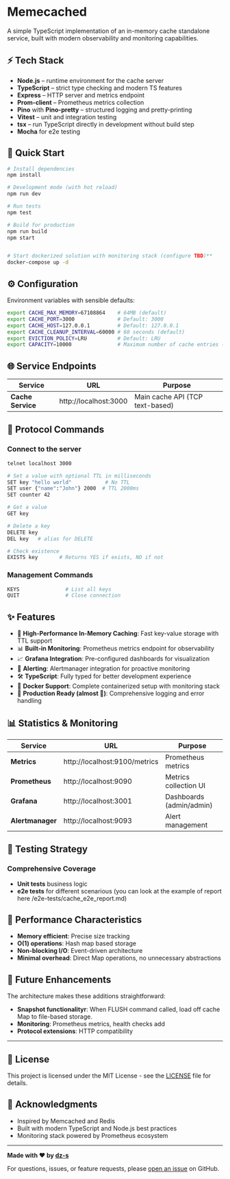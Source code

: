 # Memecached

A simple TypeScript implementation of an in-memory cache standalone service, built with modern observability and monitoring capabilities.

## ⚡ Tech Stack

- **Node.js** – runtime environment for the cache server
- **TypeScript** – strict type checking and modern TS features
- **Express** – HTTP server and metrics endpoint
- **Prom-client** – Prometheus metrics collection
- **Pino** with **Pino-pretty** – structured logging and pretty-printing
- **Vitest** – unit and integration testing
- **tsx** – run TypeScript directly in development without build step
- **Mocha** for e2e testing

## 🚀 **Quick Start**

```bash
# Install dependencies
npm install

# Development mode (with hot reload)
npm run dev

# Run tests
npm test

# Build for production
npm run build
npm start


# Start dockerized solution with monitoring stack (configure TBD)**
docker-compose up -d
```

## ⚙️ Configuration

Environment variables with sensible defaults:

```bash
export CACHE_MAX_MEMORY=67108864    # 64MB (default)
export CACHE_PORT=3000              # Default: 3000
export CACHE_HOST=127.0.0.1         # Default: 127.0.0.1
export CACHE_CLEANUP_INTERVAL=60000 # 60 seconds (default)
export EVICTION_POLICY=LRU          # Default: LRU
export CAPACITY=10000               # Maximum number of cache entries (default)
```
## 🌐 **Service Endpoints**

| Service | URL | Purpose |
|---------|-----|---------|
| **Cache Service** | http://localhost:3000 | Main cache API (TCP text-based) |

## 📡 Protocol Commands

### Connect to the server
```bash
telnet localhost 3000

# Set a value with optional TTL in milliseconds
SET key "hello world"           # No TTL
SET user {"name":"John"} 2000  # TTL 2000ms
SET counter 42

# Get a value
GET key

# Delete a key
DELETE key
DEL key   # alias for DELETE

# Check existence
EXISTS key       # Returns YES if exists, NO if not
```

### Management Commands
```bash
KEYS               # List all keys
QUIT               # Close connection
```

## ✨ **Features**

- 🚀 **High-Performance In-Memory Caching**: Fast key-value storage with TTL support
- 📊 **Built-in Monitoring**: Prometheus metrics endpoint for observability
- 📈 **Grafana Integration**: Pre-configured dashboards for visualization
- 🔔 **Alerting**: Alertmanager integration for proactive monitoring
- 🛠️ **TypeScript**: Fully typed for better development experience
- 🐳 **Docker Support**: Complete containerized setup with monitoring stack
- 🔧 **Production Ready (almost 🙂)**: Comprehensive logging and error handling



## 📊 **Statistics & Monitoring**

| Service | URL | Purpose |
|---------|-----|---------|
| **Metrics** | http://localhost:9100/metrics | Prometheus metrics |
| **Prometheus** | http://localhost:9090 | Metrics collection UI |
| **Grafana** | http://localhost:3001 | Dashboards (admin/admin) |
| **Alertmanager** | http://localhost:9093 | Alert management |

## 🧪 **Testing Strategy**

### **Comprehensive Coverage**
- **Unit tests** business logic
- **e2e tests** for different scenarious (you can look at the example of report here /e2e-tests/cache_e2e_report.md)

## 🚀 **Performance Characteristics**

- **Memory efficient**: Precise size tracking
- **O(1) operations**: Hash map based storage
- **Non-blocking I/O**: Event-driven architecture
- **Minimal overhead**: Direct Map operations, no unnecessary abstractions

## 🔮 **Future Enhancements**

The architecture makes these additions straightforward:
- **Snapshot functionalityr**: When FLUSH command called, load off cache Map to file-based storage.
- **Monitoring**: Prometheus metrics, health checks add
- **Protocol extensions**: HTTP compatibility

---
## 📄 **License**

This project is licensed under the MIT License - see the [LICENSE](LICENSE) file for details.

## 🙏 **Acknowledgments**

- Inspired by Memcached and Redis
- Built with modern TypeScript and Node.js best practices
- Monitoring stack powered by Prometheus ecosystem
---

**Made with ❤️ by [dz-s](https://github.com/dz-s)**

For questions, issues, or feature requests, please [open an issue](https://github.com/dz-s/memecached/issues) on GitHub.
